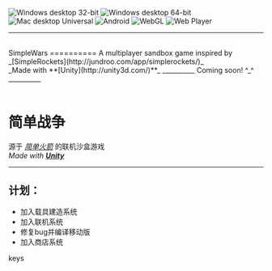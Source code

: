 ![Windows desktop 32-bit](http://simplewars.pythonanywhere.com/get_badge/Windows%20desktop%2032-bit)
![Windows desktop 64-bit](http://simplewars.pythonanywhere.com/get_badge/Windows%20desktop%2064-bit)
![Mac desktop Universal](http://simplewars.pythonanywhere.com/get_badge/Mac%20desktop%20Universal)
![Android](http://simplewars.pythonanywhere.com/get_badge/Android)
![WebGL](http://simplewars.pythonanywhere.com/get_badge/WebGL)
![Web Player](http://simplewars.pythonanywhere.com/get_badge/Web%20Player)
__________
<br>
SimpleWars
==========
A multiplayer sandbox game inspired by _[SimpleRockets](http://jundroo.com/app/simplerockets/)_<br>
_Made with **[Unity](http://unity3d.com/)**_
__________
Coming soon! ^_^
__________
<br><br>

简单战争
==========
源于 _[简单火箭](http://jundroo.com/app/simplerockets/)_ 的联机沙盒游戏<br>
_Made with **[Unity](http://unity3d.com/)**_
__________

计划：
----------
+ 加入载具建造系统
+ 加入联机系统
+ 修复bug并编译移动版
+ 加入商店系统

keys
